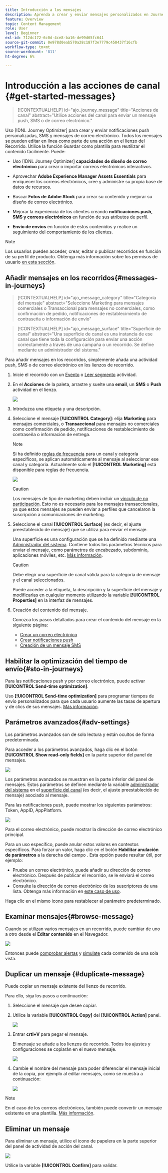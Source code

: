```yaml
---
title: Introducción a los mensajes
description: Aprenda a crear y enviar mensajes personalizados en Journey Optimizer
feature: Overview
topic: Content Management
role: User
level: Beginner
exl-id: 712dc172-6c0d-4ce8-ba16-de99d65fc641
source-git-commit: 0e978d0eab570a28c187f3e7779c450437f16cfb
workflow-type: tm+mt
source-wordcount: '811'
ht-degree: 6%

---
```


# Introducción a las acciones de canal {#get-started-messages}

>[!CONTEXTUALHELP]
>id="ajo_journey_message"
>title="Acciones de canal"
>abstract="Utilice acciones del canal para enviar un mensaje push, SMS o de correo electrónico."

Uso [!DNL Journey Optimizer] para crear y enviar notificaciones push personalizadas, SMS y mensajes de correo electrónico. Todos los mensajes se pueden editar en línea como parte de una acción en el lienzo del Recorrido.  Utilice la función Guardar como plantilla para reutilizar el contenido fácilmente. Puede:

* Uso [!DNL Journey Optimizer] **capacidades de diseño de correo electrónico** para crear o importar correos electrónicos interactivos.

* Aprovechar **Adobe Experience Manager Assets Essentials** para enriquecer los correos electrónicos, cree y administre su propia base de datos de recursos.

* Buscar **Fotos de Adobe Stock** para crear su contenido y mejorar su diseño de correo electrónico.

* Mejorar la experiencia de los clientes creando **notificaciones push, SMS y correos electrónicos** en función de sus atributos de perfil.

* **Envío de envíos** en función de estos contenidos y realice un seguimiento del comportamiento de los clientes.

>[!NOTE]
>
>Los usuarios pueden acceder, crear, editar o publicar recorridos en función de su perfil de producto. Obtenga más información sobre los permisos de usuario [en esta sección](../administration/permissions.md).


## Añadir mensajes en los recorridos{#messages-in-journeys}

>[!CONTEXTUALHELP]
>id="ajo_message_category"
>title="Categoría del mensaje"
>abstract="Seleccione Marketing para mensajes comerciales o Transaccional para mensajes no comerciales, como confirmación de pedido, notificaciones de restablecimiento de contraseña o información de envío"

>[!CONTEXTUALHELP]
>id="ajo_message_surface"
>title="Superficie de canal"
>abstract="Una superficie de canal es una instancia de ese canal que tiene toda la configuración para enviar una acción correctamente a través de una campaña o un recorrido. Se define mediante un administrador del sistema."

Para añadir mensajes en los recorridos, simplemente añada una actividad push, SMS o de correo electrónico en los lienzos de recorrido.

1. Inicie el recorrido con un [Evento](../building-journeys/general-events.md) o [Leer segmento](../building-journeys/read-segment.md) actividad.

1. En el **Acciones** de la paleta, arrastre y suelte una **email**, un **SMS** o **Push** actividad en el lienzo.

   ![](assets/add-a-message.png)

1. Introduzca una etiqueta y una descripción.

1. Seleccione el mensaje **[!UICONTROL Category]**: elija **Marketing** para mensajes comerciales, o **Transaccional** para mensajes no comerciales como confirmación de pedido, notificaciones de restablecimiento de contraseña o información de entrega.

   >[!NOTE]
   >
   >Si ha definido [reglas de frecuencia](../configuration/frequency-rules.md) para un canal y categoría específicos, se aplican automáticamente al mensaje al seleccionar ese canal y categoría. Actualmente solo el **[!UICONTROL Marketing]** está disponible para reglas de frecuencia.

   ![](assets/inline-message-category.png)

   >[!CAUTION]
   >
   >Los mensajes de tipo de marketing deben incluir un [vínculo de no participación](../messages/consent.md#opt-out-management). Esto no es necesario para los mensajes transaccionales, ya que estos mensajes se pueden enviar a perfiles que cancelaron la suscripción a comunicaciones de marketing.

1. Seleccione el canal **[!UICONTROL Surface]** (es decir, el ajuste preestablecido de mensaje) que se utiliza para enviar el mensaje.

   Una superficie es una configuración que se ha definido mediante una [Administrador del sistema](../start/path/administrator.md). Contiene todos los parámetros técnicos para enviar el mensaje, como parámetros de encabezado, subdominio, aplicaciones móviles, etc. [Más información](../configuration/message-presets.md).

   >[!CAUTION]
   >
   >Debe elegir una superficie de canal válida para la categoría de mensaje y el canal seleccionados.

   Puede acceder a la etiqueta, la descripción y la superficie del mensaje y modificarlas en cualquier momento utilizando la variable **[!UICONTROL Properties]** en la interfaz de mensajes.

1. Creación del contenido del mensaje.

   Conozca los pasos detallados para crear el contenido del mensaje en la siguiente página:

   * [Crear un correo electrónico](create-email.md)
   * [Crear notificaciones push](create-push.md)
   * [Creación de un mensaje SMS](create-sms.md)

## Habilitar la optimización del tiempo de envío{#sto-in-journeys}

Para las notificaciones push y por correo electrónico, puede activar **[!UICONTROL Send-time optimization]**.

Uso **[!UICONTROL Send-time optimization]** para programar tiempos de envío personalizados para que cada usuario aumente las tasas de apertura y de clics de sus mensajes. [Más información](../messages/send-time-optimization.md).


## Parámetros avanzados{#adv-settings}

Los parámetros avanzados son de solo lectura y están ocultos de forma predeterminada.

Para acceder a los parámetros avanzados, haga clic en el botón **[!UICONTROL Show read-only fields]** en la parte superior del panel de mensajes.

![](assets/show-read-only.png)

Los parámetros avanzados se muestran en la parte inferior del panel de mensajes. Estos parámetros se definen mediante la variable [administrador del sistema](../start/path/administrator.md) en el [superficie del canal](../configuration/message-presets.md) (es decir, el ajuste preestablecido de mensaje) asociado al mensaje.

Para las notificaciones push, puede mostrar los siguientes parámetros: Token, AppID, AppPlatform.

![](assets/push-adv-parameters.png)

Para el correo electrónico, puede mostrar la dirección de correo electrónico principal.

Para un uso específico, puede anular estos valores en contextos específicos. Para forzar un valor, haga clic en el botón **Habilitar anulación de parámetros** a la derecha del campo . Esta opción puede resultar útil, por ejemplo:

* Pruebe un correo electrónico, puede añadir su dirección de correo electrónico. Después de publicar el recorrido, se le enviará el correo electrónico.
* Consulte la dirección de correo electrónico de los suscriptores de una lista. Obtenga más información en [este caso de uso](../building-journeys/message-to-subscribers-uc.md).

Haga clic en el mismo icono para restablecer al parámetro predeterminado.


## Examinar mensajes{#browse-message}

Cuando se utilizan varios mensajes en un recorrido, puede cambiar de uno a otro desde el **Editar contenido** en el Navegador.

![](assets/inline-messages-multi-content.png)

Entonces puede [comprobar alertas](alerts.md) y [simulate](../design/preview.md) cada contenido de una sola vista.

## Duplicar un mensaje {#duplicate-message}

Puede copiar un mensaje existente del lienzo de recorrido.

Para ello, siga los pasos a continuación:

1. Seleccione el mensaje que desee copiar.

1. Utilice la variable **[!UICONTROL Copy]** del **[!UICONTROL Action]** panel.

   ![](assets/message-duplicate.png)

1. Entrar **crtl+V** para pegar el mensaje.

   El mensaje se añade a los lienzos de recorrido. Todos los ajustes y configuraciones se copiarán en el nuevo mensaje.

   ![](assets/message-duplicated.png)

1. Cambie el nombre del mensaje para poder diferenciar el mensaje inicial de la copia, por ejemplo al editar mensajes, como se muestra a continuación:

   ![](assets/multi-message.png)


>[!NOTE]
>
>En el caso de los correos electrónicos, también puede convertir un mensaje existente en una plantilla. [Más información](../design/email-templates.md).

## Eliminar un mensaje

Para eliminar un mensaje, utilice el icono de papelera en la parte superior del panel de actividad de acción del canal.

![](assets/delete-message.png)

Utilice la variable **[!UICONTROL Confirm]** para validar.
